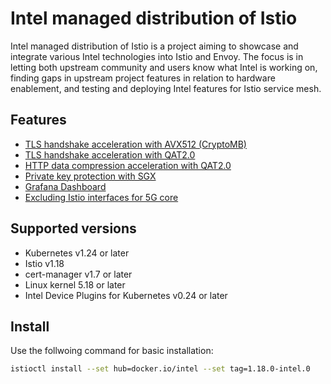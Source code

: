 # Intel managed distribution of Istio

Intel managed distribution of Istio is a project aiming to showcase and integrate various Intel technologies into Istio and Envoy. The focus is in letting both upstream community and users know what Intel is working on, finding gaps in upstream project features in relation to hardware enablement, and testing and deploying Intel features for Istio service mesh.

## Features

* [TLS handshake acceleration with AVX512 (CryptoMB)](docs/CRYPTOMB.md)
* [TLS handshake acceleration with QAT2.0](docs/QAT.md)
* [HTTP data compression acceleration with QAT2.0](docs/QAT.md)
* [Private key protection with SGX](docs/SGX-mTLS.md)
* [Grafana Dashboard](docs/Grafana-Dashboard.md)
* [Excluding Istio interfaces for 5G core](docs/Excluding-Istio-interfaces-for-5G-core.md)

## Supported versions
* Kubernetes v1.24 or later
* Istio v1.18
* cert-manager v1.7 or later
* Linux kernel 5.18 or later
* Intel Device Plugins for Kubernetes v0.24 or later

## Install

Use the follwoing command for basic installation:

```bash
istioctl install --set hub=docker.io/intel --set tag=1.18.0-intel.0
